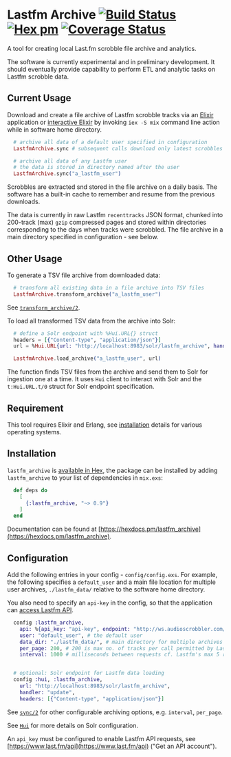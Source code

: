 # Lastfm Archive [![Build Status](https://api.travis-ci.com/boonious/lastfm_archive.svg?branch=master)](https://travis-ci.com/boonious/lastfm_archive) [![Hex pm](http://img.shields.io/hexpm/v/lastfm_archive.svg?style=flat)](https://hex.pm/packages/lastfm_archive) [![Coverage Status](https://coveralls.io/repos/github/boonious/lastfm_archive/badge.svg)](https://coveralls.io/github/boonious/lastfm_archive?branch=master)

A tool for creating local Last.fm scrobble file archive and analytics.

The software is currently experimental and in preliminary development. It should
eventually provide capability to perform ETL and analytic tasks on Lastfm scrobble data.

## Current Usage

Download and create a file archive of Lastfm scrobble tracks via an [Elixir](https://elixir-lang.org)
application or [interactive Elixir](https://elixir-lang.org/getting-started/introduction.html#interactive-mode)
by invoking `iex -S mix` command line action while in software home directory.
 
```elixir
  # archive all data of a default user specified in configuration
  LastfmArchive.sync # subsequent calls download only latest scrobbles

  # archive all data of any Lastfm user
  # the data is stored in directory named after the user
  LastfmArchive.sync("a_lastfm_user")
```

Scrobbles are extracted snd stored in the file archive on a daily basis.
The software has a built-in cache to remember and resume from the previous
downloads.

The data is currently in raw Lastfm `recenttracks` JSON format,
chunked into 200-track (max) `gzip` compressed pages and stored within directories
corresponding to the days when tracks were scrobbled. The file archive in a main 
directory specified in configuration - see below.

## Other Usage
To generate a TSV file archive from downloaded data:

```elixir
  # transform all existing data in a file archive into TSV files
  LastfmArchive.transform_archive("a_lastfm_user")
```

See [`transform_archive/2`](https://hexdocs.pm/lastfm_archive/LastfmArchive.html#transform_archive/2).


To load all transformed TSV data from the archive into Solr:


```elixir
  # define a Solr endpoint with %Hui.URL{} struct
  headers = [{"Content-type", "application/json"}]
  url = %Hui.URL{url: "http://localhost:8983/solr/lastfm_archive", handler: "update", headers: headers}

  LastfmArchive.load_archive("a_lastfm_user", url)
```

The function finds TSV files from the archive and send them to
Solr for ingestion one at a time. It uses `Hui` client to interact
with Solr and the `t:Hui.URL.t/0` struct for Solr endpoint specification.

## Requirement

This tool requires Elixir and Erlang, see [installation](https://elixir-lang.org/install.html) details
for various operating systems.

## Installation

`lastfm_archive` is [available in Hex](https://hex.pm/packages/lastfm_archive),
the package can be installed by adding `lastfm_archive`
to your list of dependencies in `mix.exs`:

```elixir
  def deps do
    [
      {:lastfm_archive, "~> 0.9"}
    ]
  end
```

Documentation can be found at [https://hexdocs.pm/lastfm_archive](https://hexdocs.pm/lastfm_archive).

## Configuration
Add the following entries in your config - `config/config.exs`. For example,
the following specifies a `default_user` and a main file location for
multiple user archives, `./lastfm_data/` relative to the software home directory.

You also need to specify an `api-key` in the config, so that the application can
[access Lastfm API](https://www.last.fm/api/authentication).

```elixir
  config :lastfm_archive,
    api: %{api_key: "api-key", endpoint: "http://ws.audioscrobbler.com/", method: ""},
    user: "default_user", # the default user
    data_dir: "./lastfm_data/", # main directory for multiple archives
    per_page: 200, # 200 is max no. of tracks per call permitted by Lastfm API 
    interval: 1000 # milliseconds between requests cf. Lastfm's max 5 reqs/s rate limit


  # optional: Solr endpoint for Lastfm data loading
  config :hui, :lastfm_archive,
    url: "http://localhost:8983/solr/lastfm_archive",
    handler: "update",
    headers: [{"Content-type", "application/json"}]

```

See [`sync/2`](https://hexdocs.pm/lastfm_archive/LastfmArchive.html#sync/2)
for other configurable archiving options, e.g. `interval`, `per_page`.

See [`Hui`](https://hexdocs.pm/hui/readme.html#content) for more details on Solr configuration.

An `api_key` must be configured to enable Lastfm API requests,
see [https://www.last.fm/api](https://www.last.fm/api) ("Get an API account").


